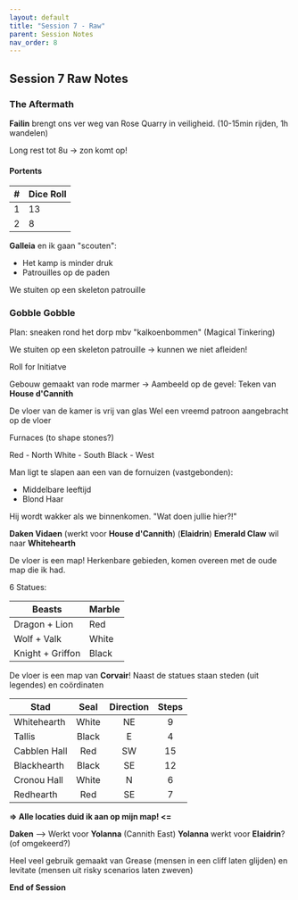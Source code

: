 ```yaml
---
layout: default
title: "Session 7 - Raw"
parent: Session Notes
nav_order: 8
---
```


## Session 7 Raw Notes

### The Aftermath

**Failin** brengt ons ver weg van Rose Quarry in veiligheid.
(10-15min rijden, 1h wandelen)

Long rest tot 8u -> zon komt op!

#### Portents

| #              | Dice Roll |
| :-: | :- |
| 1     | 13       |
| 2       | 8       |

**Galleia** en ik gaan "scouten":
- Het kamp is minder druk
- Patrouilles op de paden

We stuiten op een skeleton patrouille

### Gobble Gobble

Plan: sneaken rond het dorp mbv "kalkoenbommen" (Magical Tinkering)

We stuiten op een skeleton patrouille
-> kunnen we niet afleiden!

<div class="text-red-000">
 Roll for Initiatve
</div>

Gebouw gemaakt van rode marmer
-> Aambeeld op de gevel: Teken van **House d'Cannith**

De vloer van de kamer is vrij van glas
Wel een vreemd patroon aangebracht op de vloer

Furnaces (to shape stones?)

Red - North
White - South
Black - West

Man ligt te slapen aan een van de fornuizen (vastgebonden):
- Middelbare leeftijd
- Blond Haar

Hij wordt wakker als we binnenkomen.
"Wat doen jullie hier?!"

**Daken Vidaen** (werkt voor **House d'Cannith**) (**Elaidrin**)
**Emerald Claw** wil naar **Whitehearth**

De vloer is een map! Herkenbare gebieden, komen overeen met de oude map die ik had.

6 Statues:

| Beasts             | Marble |
| - | :- |
| Dragon + Lion     | Red       |
| Wolf + Valk       | White       |
| Knight + Griffon       | Black       |

De vloer is een map van **Corvair**!
Naast de statues staan steden (uit legendes) en coördinaten

| Stad             | Seal | Direction | Steps |
| - | :-: | :-:| :-: |
| Whitehearth     | White       | NE | 9
| Tallis       | Black       | E | 4
| Cabblen Hall       | Red       | SW | 15
| Blackhearth       | Black       | SE | 12
| Cronou Hall     | White       | N | 6
| Redhearth       | Red       | SE | 7

**=> Alle locaties duid ik aan op mijn map! <=**

**Daken** --> Werkt voor **Yolanna** (Cannith East)
                **Yolanna** werkt voor **Elaidrin**? (of omgekeerd?)

Heel veel gebruik gemaakt van Grease (mensen in een cliff laten glijden) en levitate (mensen uit risky scenarios laten zweven)

**End of Session**
